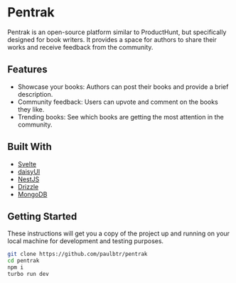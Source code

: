 # Pentrak

Pentrak is an open-source platform similar to ProductHunt, but specifically designed for book writers. It provides a space for authors to share their works and receive feedback from the community.

## Features

- Showcase your books: Authors can post their books and provide a brief description.
- Community feedback: Users can upvote and comment on the books they like.
- Trending books: See which books are getting the most attention in the community.

## Built With

- [Svelte](https://svelte.dev/)
- [daisyUI](https://daisyui.com/)
- [NestJS](https://nestjs.com/)
- [Drizzle](https://orm.drizzle.team/)
- [MongoDB](https://www.mongodb.com/)

## Getting Started

These instructions will get you a copy of the project up and running on your local machine for development and testing purposes.

```bash
git clone https://github.com/paulbtr/pentrak
cd pentrak
npm i
turbo run dev
```
